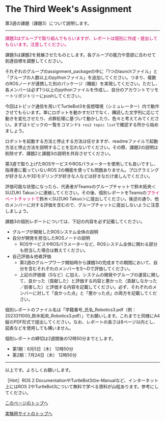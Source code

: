 # The Third Week's Assignment
第3週の課題（課題3）について説明します。


___
<span style="color: #CC0066;">課題3はグループで取り組んでもらいますが、レポートは個別に作成・提出してもらいます。注意してください。</span>

課題3は課題2を発展させたものとします。各グループの能力や意欲に合わせて到達目標を調整してください。

それぞれのグループのassignment_packageの中に「1つのlaunchファイル」と「グループの人数以上のpythonファイル」を追加してください。つまり、複数のROSノードが連携した別のパッケージ（機能）を実現してください。ただし、各メンバーは必ず1つ以上のpythonファイルを作成し、自分のアカウントでリモートリポジトリーにpushしてください。

今回はトピック通信を用いてTurtleBot3を仮想環境（シミュレーター）内で動作させてもらいます。単にロボットを動かすだけでなく、購読した文字列に応じて動きを変化させたり、点群処理に基づいて動かしたり、色々と考えてみてください。まずはトピックの一覧をコマンド`$ ros2 topic list`で確認する所から始めましょう。

ロボットを起動する方法と停止する方法は任せますが、readmeファイルで起動方法と停止方法を説明することを忘れないでください。その際、課題2の説明は削除せず、課題2と課題3の説明を共存させてください。

第3週で取り上げたROSサービスやROSパラメーターを使用しても良いですし、指導書に載っていないROS 2の機能を使っても問題ありません。プログラミングが好きな人や3Dモデリングが好きな人などは好きなだけ楽しんでください。

評価可能な状態になったら、代表者がTeamsのグループチャットで鈴木拓央＜SUZUKI Takuo＞に連絡してください。その後、個別レポートをTeamsの<span style="color: #CC0066;">プライベートチャットで</span>鈴木＜SUZUKI Takuo＞に提出してください。後述の通り、他のメンバーに対する評価を含むので、グループチャットに提出しないように注意しましょう。

課題3の個別レポートについては、下記の内容を必ず記載してください。
- グループが開発したROSシステム全体の説明
- 自分が開発を担当したROSノードの説明
    - ROSサービスやROSパラメーターなど、ROSシステム全体に関わる部分も担当した場合は教えてください。
- 自己評価＆他者評価
    - 第2週のグループワーク開始時から課題3の完成までの期間において、自分を含むそれぞれのメンバーをS〜Dで評価してください。
    - 上記の評価値（Sなど）に加え、システムの開発やグループの運営に関して、良かった（貢献した）と評価する内容と悪かった（貢献しなかった／妨害した）と評価する内容を記載してください。必ず、それぞれのメンバーに対して「良かった点」と「悪かった点」の両方を記載してください。

個別レポートのファイル名は「学籍番号_氏名_Robotics3.pdf（例：2023311000_鈴木拓央_Robotics3.pdf）」でお願いします。これまでと同様にA4縦のPDF形式で提出してください。なお、レポートの長さは8ページ以内とし、図表などを使用しても構いません。

個別レポートの締切は2週間後の12時50分までとします。
- 第1期：6月5日（木） 12時50分
- 第2期：7月24日（木） 12時50分

___

以上です。よろしくお願いします。

［Hint］ROS 2 DocumentationやTurtleBot3のe-Manualなど、インターネット上にはROS 2やTurtleBot3について無料で学べる資料が山程あります。参考にしてください。

[このページのトップへ](#)

[実験用サイトのトップへ](https://stl-apu.github.io/laboratory_experiments/)
